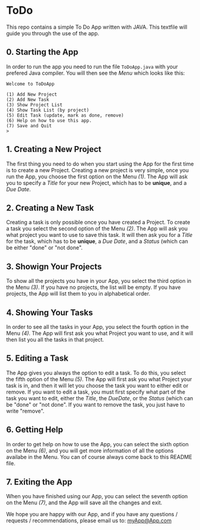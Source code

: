 # ToDo
This repo contains a simple To Do App written with JAVA.
This textfile will guide you through the use of the app.


## 0. Starting the App
In order to run the app you need to run the file `ToDoApp.java` with your prefered Java compiler. You will then see the *Menu* which looks like this:

``` 
Welcome to ToDoApp

(1) Add New Project
(2) Add New Task
(3) Show Project List
(4) Show Task List (by project)
(5) Edit Task (update, mark as done, remove)
(6) Help on how to use this app.
(7) Save and Quit
> 
```

## 1. Creating a New Project
The first thing you need to do when you start using the App for the first time is to create a new Project.
Creating a new project is very simple, once you run the App, you choose the first option on the Menu *(1)*. The App will ask you to specify a *Title* for your new Project, which has to be **unique**, and a *Due Date*.

## 2. Creating a New Task
Creating a task is only possible once you have created a Project. 
To create a task you select the second option of the Menu *(2)*. The App will ask you what project you want to use to save this task. It will then ask you for a *Title* for the task, which has to be **unique**, a *Due Date*, and a *Status* (which can be either "done" or "not done".

## 3. Showign Your Projects
To show all the projects you have in your App, you select the third option in the Menu *(3)*. If you have no projects, the list will be empty. If you have projects, the App will list them to you in alphabetical order.

## 4. Showing Your Tasks
In order to see all the tasks in your App, you select the fourth option in the Menu *(4)*. The App will first ask you what Project you want to use, and it will then list you all the tasks in that project.

## 5. Editing a Task
The App gives you always the option to edit a task. To do this, you select the fifth option of the Menu *(5)*. The App will first ask you what Project your task is in, and then it will let you choose the task you want to either edit or remove. If you want to edit a task, you must first specify what part of the task you want to edit, either the *Title*, the *DueDate*, or the *Status* (which can be "done" or "not done". If you want to remove the task, you just have to write "remove".

## 6. Getting Help
In order to get help on how to use the App, you can select the sixth option on the Menu *(6)*, and you will get more information of all the options availabe in the Menu. You can of course always come back to this README file.

## 7. Exiting the App
When you have finished using our App, you can select the seventh option on the Menu *(7)*, and the App will save all the changes and exit.

We hope you are happy with our App, and if you have any questions / requests / recommendations, please email us to: <myApp@App.com>
